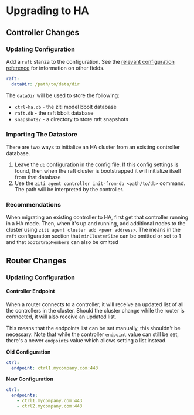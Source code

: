 # Upgrading to HA

## Controller Changes

### Updating Configuration

Add a `raft` stanza to the configuration. See the
[relevant configuration reference](https://openziti.io/docs/reference/configuration/controller#raft)
for information on other fields.

```yaml
raft:
  dataDir: /path/to/data/dir
```

The `dataDir` will be used to store the following:

* `ctrl-ha.db` - the ziti model bbolt database
* `raft.db` - the raft bbolt database
* `snapshots/` - a directory to store raft snapshots

### Importing The Datastore

There are two ways to initialize an HA cluster from an existing controller database.

1. Leave the `db` configuration in the config file. If this config settings is found, then when the
   raft cluster is bootstrapped it will initialize itself from that database
2. Use the `ziti agent controller init-from-db <path/to/db>` command. The path will be interpreted
   by the controller.

### Recommendations

When migrating an existing controller to HA, first get that controller running in a HA mode. Then,
when it's up and running, add additional nodes to the cluster using `ziti agent cluster add
<peer address>`. The means in the `raft` configuration section that `minClusterSize` can be omitted
or set to 1 and that `bootstrapMembers` can also be omitted

## Router Changes

### Updating Configuration

#### Controller Endpoint

When a router connects to a controller, it will receive an updated list of all the controllers in
the cluster. Should the cluster change while the router is connected, it will also receive an
updated list.

This means that the endpoints list can be set manually, this shouldn't be necessary. Note that while
the controller `endpoint` value can still be set, there's a newer `endpoints` value which allows
setting a list instead.

**Old Configuration**

```yaml
ctrl:
  endpoint: ctrl1.mycompany.com:443
```

**New Configuration**

```yaml
ctrl:
  endpoints:
    - ctrl1.mycompany.com:443
    - ctrl2.mycompany.com:443
```
